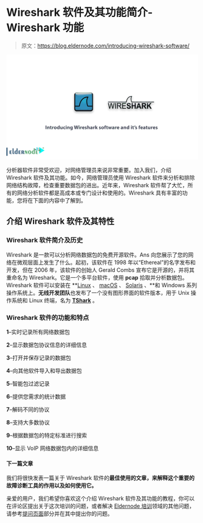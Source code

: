 # Wireshark 软件及其功能简介- Wireshark 功能

> 原文：<https://blog.eldernode.com/introducing-wireshark-software/>

![Introducing Wireshark software and it's features](img/f8a9601a7e1326beef0bf680bb859d35.png)

分析器软件非常受欢迎，对网络管理员来说非常重要。加入我们，介绍 Wireshark 软件及其功能。如今，网络管理员使用 Wireshark 软件来分析和排除网络结构故障，检查重要数据包的进出。近年来，Wireshark 软件帮了大忙，所有的网络分析软件都是高成本或专门设计和使用的。Wireshark 具有丰富的功能，您将在下面的内容中了解到。

## 介绍 Wireshark 软件及其特性

### Wireshark 软件简介及历史

Wireshark 是一款可以分析网络数据包的免费开源软件。Ans 向您展示了您的网络在微观层面上发生了什么。起初，该软件在 1998 年以“Ethereal”的名字发布和开发，但在 2006 年，该软件的创始人 Gerald Combs 宣布它是开源的，并将其重命名为 Wireshark。它是一个多平台软件，使用 **pcap** 拾取并分析数据包。Wireshark 软件可以安装在 **[Linux](https://eldernode.com/linux-vps/) 、 [macOS](https://www.apple.com/macos/catalina/) 、 [Solaris](https://www.oracle.com/solaris/solaris11/) 、**和 Windows 系列操作系统上。**无线开发团队**也发布了一个没有图形界面的软件版本，用于 Unix 操作系统和 Linux 终端，名为 [**TShark**](https://www.wireshark.org/docs/man-pages/tshark.html) 。

### Wireshark 软件的功能和特点

**1**–实时记录所有网络数据包

**2**–显示数据包协议信息的详细信息

**3**–打开并保存记录的数据包

**4**–向其他软件导入和导出数据包

**5**–智能包过滤记录

**6**–提供您需求的统计数据

**7**–解码不同的协议

**8**–支持大多数协议

**9**–根据数据包的特定标准进行搜索

**10**–显示 VoIP 网络数据包内的详细信息

#### 下一篇文章

我们将很快发表一篇关于 Wireshark 软件的**最佳使用的文章，来解释这个重要的故障诊断工具的作用以及如何使用它。**

亲爱的用户，我们希望你喜欢这个介绍 Wireshark 软件及其功能的教程，你可以在评论区提出关于这次培训的问题，或者解决 [Eldernode 培训](https://eldernode.com/blog/)领域的其他问题，请参考[提问页面](https://eldernode.com/ask)部分并在其中提出你的问题。